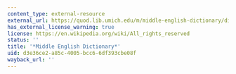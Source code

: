 ```yaml
---
content_type: external-resource
external_url: https://quod.lib.umich.edu/m/middle-english-dictionary/dictionary
has_external_license_warning: true
license: https://en.wikipedia.org/wiki/All_rights_reserved
status: ''
title: '*Middle English Dictionary*'
uid: d3e36ce2-a85c-4005-bcc6-6df393cbe08f
wayback_url: ''
---
```

